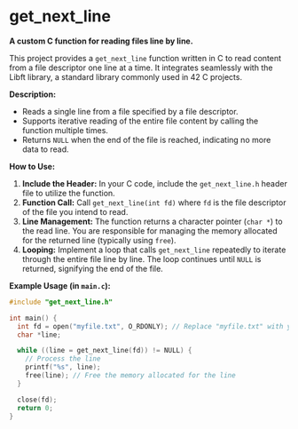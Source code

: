 # get_next_line

**A custom C function for reading files line by line.**

This project provides a `get_next_line` function written in C to read content from a file descriptor one line at a time. It integrates seamlessly with the Libft library, a standard library commonly used in 42 C projects.

**Description:**

* Reads a single line from a file specified by a file descriptor.
* Supports iterative reading of the entire file content by calling the function multiple times.
* Returns `NULL` when the end of the file is reached, indicating no more data to read.

**How to Use:**

1. **Include the Header:** In your C code, include the `get_next_line.h` header file to utilize the function.
2. **Function Call:** Call `get_next_line(int fd)` where `fd` is the file descriptor of the file you intend to read.
3. **Line Management:** The function returns a character pointer (`char *`) to the read line. You are responsible for managing the memory allocated for the returned line (typically using `free`).
4. **Looping:** Implement a loop that calls `get_next_line` repeatedly to iterate through the entire file line by line. The loop continues until `NULL` is returned, signifying the end of the file.

**Example Usage (in `main.c`):**

```c
#include "get_next_line.h"

int main() {
  int fd = open("myfile.txt", O_RDONLY); // Replace "myfile.txt" with your file path
  char *line;

  while ((line = get_next_line(fd)) != NULL) {
    // Process the line
    printf("%s", line);
    free(line); // Free the memory allocated for the line
  }

  close(fd);
  return 0;
}
```
